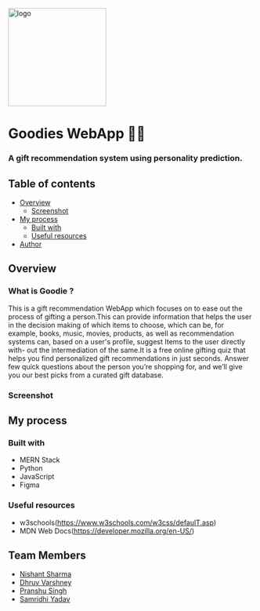 <img src="https://user-images.githubusercontent.com/86194637/200156468-e3b0b9ed-c0a1-49c0-ab80-c8355a5a1a7f.png" alt="logo" width="200" height="200">

<!--[goodie-removebg-preview](https://user-images.githubusercontent.com/86194637/200156468-e3b0b9ed-c0a1-49c0-ab80-c8355a5a1a7f.png )-->
# Goodies WebApp 🎁🎁

### A gift recommendation system using personality prediction.

## Table of contents

- [Overview](#overview)
  - [Screenshot](#screenshot)
- [My process](#my-process)
  - [Built with](#built-with)
  - [Useful resources](#useful-resources)
- [Author](#author)


## Overview
### What is Goodie ?
This is a gift recommendation WebApp which focuses on to ease out the process of gifting a person.This can provide information that helps the user in the decision making of which items to choose, which can be, for example, books, music, movies, products, as well as recommendation systems can, based on a user's profile, suggest Items to the user directly with- out the intermediation of the same.It is a free online gifting quiz that helps you find personalized gift recommendations in just seconds. Answer few quick questions about the person you’re shopping for, and we’ll give you our best picks from a curated gift database.

### Screenshot



## My process

### Built with

- MERN Stack
- Python
- JavaScript
- Figma

### Useful resources

- w3schools(https://www.w3schools.com/w3css/defaulT.asp)
- MDN Web Docs(https://developer.mozilla.org/en-US/)

## Team Members

- [Nishant Sharma](https://github.com/nishant-ai)
- [Dhruv Varshney](https://github.com/Dhruv-IGI/Dhruv-IGI)
- [Pranshu Singh](https://github.com/eThird/eThird)
- [Samridhi Yadav](https://github.com/ysamridhi)
